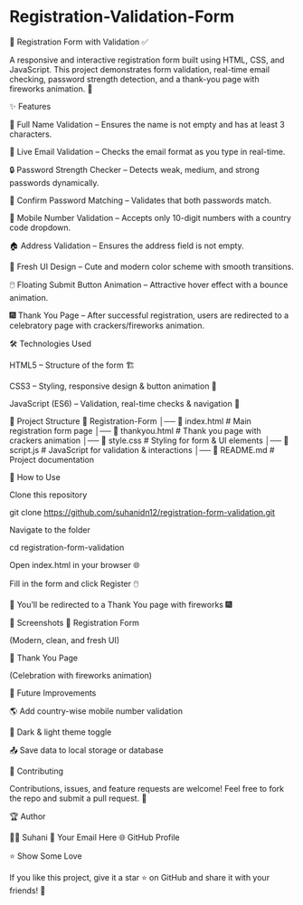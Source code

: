 # Registration-Validation-Form
🌟 Registration Form with Validation ✅

A responsive and interactive registration form built using HTML, CSS, and JavaScript.
This project demonstrates form validation, real-time email checking, password strength detection, and a thank-you page with fireworks animation. 🎇

✨ Features

📝 Full Name Validation – Ensures the name is not empty and has at least 3 characters.

📧 Live Email Validation – Checks the email format as you type in real-time.

🔒 Password Strength Checker – Detects weak, medium, and strong passwords dynamically.

🔁 Confirm Password Matching – Validates that both passwords match.

📱 Mobile Number Validation – Accepts only 10-digit numbers with a country code dropdown.

🏠 Address Validation – Ensures the address field is not empty.

🎨 Fresh UI Design – Cute and modern color scheme with smooth transitions.

🖱️ Floating Submit Button Animation – Attractive hover effect with a bounce animation.

🎆 Thank You Page – After successful registration, users are redirected to a celebratory page with crackers/fireworks animation.

🛠️ Technologies Used

HTML5 – Structure of the form 🏗️

CSS3 – Styling, responsive design & button animation 🎨

JavaScript (ES6) – Validation, real-time checks & navigation 🔧

📂 Project Structure
📁 Registration-Form
│── 📄 index.html          # Main registration form page
│── 📄 thankyou.html       # Thank you page with crackers animation
│── 📄 style.css           # Styling for form & UI elements
│── 📄 script.js           # JavaScript for validation & interactions
│── 📄 README.md           # Project documentation

🚀 How to Use

Clone this repository

git clone https://github.com/suhanidn12/registration-form-validation.git

Navigate to the folder

cd registration-form-validation


Open index.html in your browser 🌐

Fill in the form and click Register 🖱️

🎇 You’ll be redirected to a Thank You page with fireworks 🎆

📸 Screenshots
📝 Registration Form

(Modern, clean, and fresh UI)


🎇 Thank You Page

(Celebration with fireworks animation)


📌 Future Improvements

🌎 Add country-wise mobile number validation

🌈 Dark & light theme toggle

📤 Save data to local storage or database

🤝 Contributing

Contributions, issues, and feature requests are welcome!
Feel free to fork the repo and submit a pull request. 🚀

🏆 Author

👩‍💻 Suhani
📧 Your Email Here
🌐 GitHub Profile

⭐ Show Some Love

If you like this project, give it a star ⭐ on GitHub and share it with your friends! 💚
